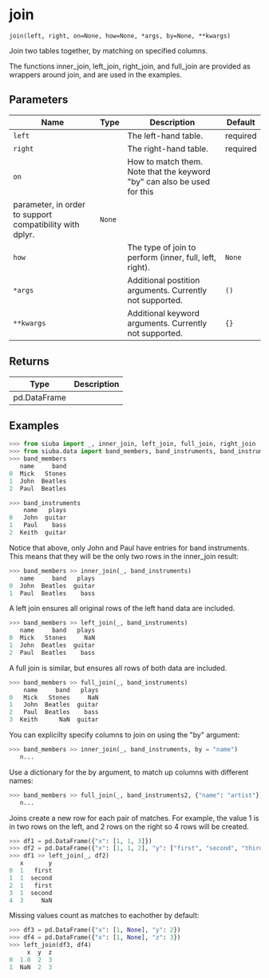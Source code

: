 # join

`join(left, right, on=None, how=None, *args, by=None, **kwargs)`

Join two tables together, by matching on specified columns.

The functions inner_join, left_join, right_join, and full_join are provided
as wrappers around join, and are used in the examples.

## Parameters

| Name       | Type   | Description                                              | Default   |
|------------|--------|----------------------------------------------------------|-----------|
| `left`     |        | The left-hand table.                                     | required  |
| `right`    |        | The right-hand table.                                    | required  |
| `on`       |        | How to match them. Note that the keyword "by" can also be used for this
parameter, in order to support compatibility with dplyr.                                                          | `None`    |
| `how`      |        | The type of join to perform (inner, full, left, right).  | `None`    |
| `*args`    |        | Additional postition arguments. Currently not supported. | `()`      |
| `**kwargs` |        | Additional keyword arguments. Currently not supported.   | `{}`      |

## Returns

| Type         | Description   |
|--------------|---------------|
| pd.DataFrame |               |

## Examples

```python
>>> from siuba import _, inner_join, left_join, full_join, right_join
>>> from siuba.data import band_members, band_instruments, band_instruments2
>>> band_members
   name     band
0  Mick   Stones
1  John  Beatles
2  Paul  Beatles
```

```python
>>> band_instruments
    name   plays
0   John  guitar
1   Paul    bass
2  Keith  guitar
```

Notice that above, only John and Paul have entries for band instruments.
This means that they will be the only two rows in the inner_join result:

```python
>>> band_members >> inner_join(_, band_instruments)
   name     band   plays
0  John  Beatles  guitar
1  Paul  Beatles    bass
```

A left join ensures all original rows of the left hand data are included.

```python
>>> band_members >> left_join(_, band_instruments)
   name     band   plays
0  Mick   Stones     NaN
1  John  Beatles  guitar
2  Paul  Beatles    bass
```

A full join is similar, but ensures all rows of both data are included.

```python
>>> band_members >> full_join(_, band_instruments)
    name     band   plays
0   Mick   Stones     NaN
1   John  Beatles  guitar
2   Paul  Beatles    bass
3  Keith      NaN  guitar
```

You can explicilty specify columns to join on using the "by" argument:

```python
>>> band_members >> inner_join(_, band_instruments, by = "name")
   n...
```

Use a dictionary for the by argument, to match up columns with different names:

```python
>>> band_members >> full_join(_, band_instruments2, {"name": "artist"})
   n...
```

Joins create a new row for each pair of matches. For example, the value 1
is in two rows on the left, and 2 rows on the right so 4 rows will be created.

```python
>>> df1 = pd.DataFrame({"x": [1, 1, 3]})
>>> df2 = pd.DataFrame({"x": [1, 1, 2], "y": ["first", "second", "third"]})
>>> df1 >> left_join(_, df2)
   x       y
0  1   first
1  1  second
2  1   first
3  1  second
4  3     NaN
```

Missing values count as matches to eachother by default:

```python
>>> df3 = pd.DataFrame({"x": [1, None], "y": 2})
>>> df4 = pd.DataFrame({"x": [1, None], "z": 3})
>>> left_join(df3, df4)
     x  y  z
0  1.0  2  3
1  NaN  2  3
```